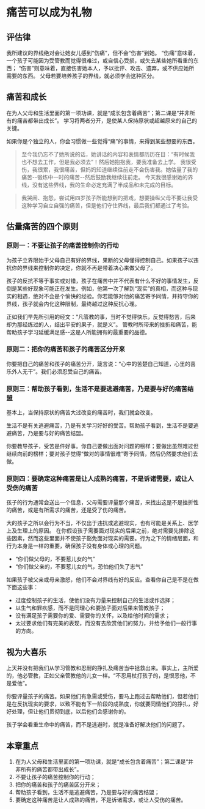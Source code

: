 <link rel="stylesheet" type="text/css" href="../../auto-number.css">

# 痛苦可以成为礼物

## 评估律

我所建议的界线绝对会让她女儿感到“伤痛”，但不会“伤害”到她。
“伤痛”意味着，一个孩子可能因为受管教而觉得很难过，或自信心受损，或失去某些她所看重的东西；
“伤害”则意味着，直接伤害她本人，予以批评、攻击、遗弃，或不供应她所需要的东西。
父母若要培养孩子的界线，就必须学会这种区分。

## 痛苦和成长

在为人父母和生活里面的第一项功课，就是“成长包含着痛苦”；第二课是“并非所有的痛苦都带出成长”。
学习将两者分开，是使某人保持原状或超越原来的自己的关键。

如果你是个独立的人，你会习惯做一些觉得“痛”的事情，来得到某些想要的东西。

> 至今我仍忘不了她所说的话，她讲话的内容和表情都历历在目：“有时候我也不想去工作，但是我必须去”！然后她抱抱我，要我准备去上学。
> 我很受伤，我很累，我很痛苦，但妈妈知道继续往前走不会伤害我。她估量了我的痛苦--锻炼中一时的痛苦--然后鼓励我继续往前走。
> 今天我很感谢她的界线，没有这些界线，我的生命必定充满了半成品和未完成的目标。

> 我哭闹、抱怨，尝试用四岁孩子所能想到的把戏，想要操纵父母不要让我受这种学习自立自强的痛苦，但是他们守住界线，最后我们都通过了考验。

## 估量痛苦的四个原则

### 原则一：不要让孩子的痛苦控制你的行动

为孩子立界限始于父母自己有好的界线，果断的父母懂得控制自己。如果孩子以违抗你的界线来控制你的决定，你就不再是带着决心来做父母了。

孩子的反抗不等于事实或对错，孩子在痛苦中并不代表有什么不好的事情发生，反倒是某些好现象可能正在发生。例如，他第一次了解到“现实”的真相，而这种与现实的相遇，绝对不会是个愉快的经验。你若能够对他的痛苦寄予同情，并持守你的界线，孩子就会内化这种限制，最终越过这种反抗心理。

正如我们早先所引用的经文：“凡管教的事，当时不觉得快乐，反觉得愁苦，后来却为那经练过的人，结出平安的果子，就是义”。
管教时所带来的挫折和痛苦，能帮助孩子学习延缓满足感--这是人所能拥有的最重要的品德。

### 原则二：把你的痛苦和孩子的痛苦区分开来

你要把自己的痛苦和孩子的痛苦分开，箴言说：“心中的苦楚自己知道，心里的喜乐外人无干”。我们必须忍受自己的痛苦。

### 原则三：帮助孩子看到，生活不是要逃避痛苦，乃是要与好的痛苦结盟

基本上，当保持原状的痛苦大过改变的痛苦时，我们就会改变。

生活不是有关逃避痛苦，乃是有关学习好好的受苦。帮助孩子看到，生活不是要逃避痛苦，乃是要与好的痛苦结盟。

你要教导孩子，受苦是件好事。你自己要做出面对问题的榜样；要做出虽然难过但继续向前的榜样；要对孩子觉得“做对的事情很难”寄予同情，然后仍然要求他们去做。

### 原则四：要确定这种痛苦是让人成熟的痛苦，不是诉诸需要，或让人受伤的痛苦

孩子的行为通常会送出一个信息，父母需要评量那个痛苦，来找出这是不是挫折性的痛苦，或是有所需求的痛苦，还是受了伤的痛苦。

大的孩子之所以会行为不当，不仅出于违抗或逃避现实，也有可能是关系上、医学上及生理上的原因。
在你假设孩子需要面对现实的后果之前，绝对需要先排除这些因素，然而这些里面并不使孩子豁免面对现实的需要。行为之下的情绪层面，和行为本身是一样的重要，确保孩子没有身体或心理的问题。

* “你们做父母的，不要惹儿女的气”
* “你们做父亲的，不要惹儿女的气，恐怕他们失了志气”

如果孩子被父亲或母亲激怒，他们不会对界线有好的反应。查看你自己是不是在做下面这些事：
* 过度控制孩子的生活，使他们没有力量来控制自己的生活或作选择；
* 以生气和罪疚感，而不是同理心和要孩子面对后果来管教孩子；
* 没有满足孩子需要你的爱、需要你的关怀，以及给他时间的需求；
* 太过要求他们有完美的表现，而没有去欣赏他们的努力，并给予他们一般行事的方向。

## 视为大喜乐

上天并没有把我们从学习管教和忍耐的挣扎及痛苦当中拯救出来。事实上，主所爱的，他必管教，正如父亲管教他的儿女一样。“不忍用杖打孩子的，是恨恶他，不是爱他”。

你要评量孩子的痛苦。如果他们有急需或受伤，要马上跑过去帮助他们，但若他们是在反抗现实的要求，以致不能有下一阶段的成熟度，你就要同情他们的挣扎，好好处理，但让他们贯彻到底，以后他们会感谢你的。

孩子学会看重生命中的痛苦，而不是逃避时，就是准备好解决他们的问题了。

## 本章重点

1. 在为人父母和生活里面的第一项功课，就是“成长包含着痛苦”；第二课是“并非所有的痛苦都带出成长”。
2. 不要让孩子的痛苦控制你的行动；
3. 把你的痛苦和孩子的痛苦区分开来；
4. 帮助孩子看到，生活不是逃避痛苦，乃是要与好的痛苦结盟；
5. 要确定这种痛苦是让人成熟的痛苦，不是诉诸需求，或让人受伤的痛苦。
